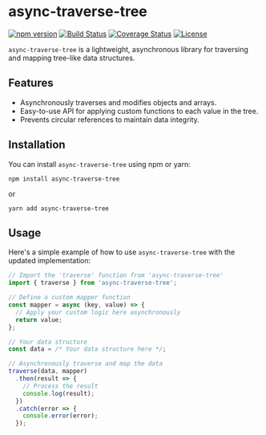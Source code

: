 # async-traverse-tree

[![npm version](https://img.shields.io/npm/v/async-traverse-tree.svg)](https://www.npmjs.com/package/async-traverse-tree)
[![Build Status](https://github.com/bezoerb/async-traverse-tree/workflows/CI/badge.svg)](https://github.com/bezoerb/async-traverse-tree/actions?workflow=CI)
[![Coverage Status](https://coveralls.io/repos/github/bezoerb/async-traverse-tree/badge.svg?branch=main)](https://coveralls.io/github/bezoerb/async-traverse-tree?branch=main)
[![License](https://img.shields.io/badge/license-MIT-blue.svg)](https://github.com/bezoerb/async-traverse-tree/blob/main/LICENSE)

`async-traverse-tree` is a lightweight, asynchronous library for traversing and mapping tree-like data structures.

## Features

- Asynchronously traverses and modifies objects and arrays.
- Easy-to-use API for applying custom functions to each value in the tree.
- Prevents circular references to maintain data integrity.

## Installation

You can install `async-traverse-tree` using npm or yarn:

```shell
npm install async-traverse-tree
```

or

```shell
yarn add async-traverse-tree
```

## Usage

Here's a simple example of how to use `async-traverse-tree` with the updated implementation:

```javascript
// Import the 'traverse' function from 'async-traverse-tree'
import { traverse } from 'async-traverse-tree';

// Define a custom mapper function
const mapper = async (key, value) => {
  // Apply your custom logic here asynchronously
  return value;
};

// Your data structure
const data = /* Your data structure here */;

// Asynchronously traverse and map the data
traverse(data, mapper)
  .then(result => {
    // Process the result
    console.log(result);
  })
  .catch(error => {
    console.error(error);
  });
```
